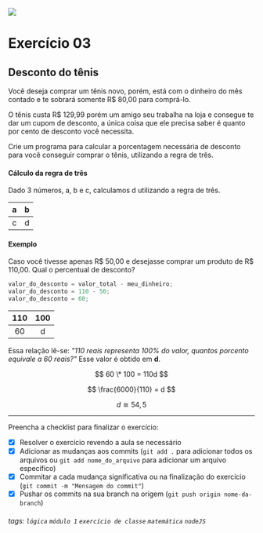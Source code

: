 ![](https://i.imgur.com/xG74tOh.png)

# Exercício 03

## Desconto do tênis

Você deseja comprar um tênis novo, porém, está com o dinheiro do mês contado e te sobrará somente R$ 80,00 para comprá-lo.

O tênis custa R$ 129,99 porém um amigo seu trabalha na loja e consegue te dar um cupom de desconto, a única coisa que ele precisa saber é quanto por cento de desconto você necessita.

Crie um programa para calcular a porcentagem necessária de desconto para você conseguir comprar o tênis, utilizando a regra de três.

#### Cálculo da regra de três

Dado 3 números, a, b e c, calculamos d utilizando a regra de três.

|  a  |  b  |
| :-: | :-: |
|  c  |  d  |

#### Exemplo

Caso você tivesse apenas R\$ 50,00 e desejasse comprar um produto de R\$ 110,00. Qual o percentual de desconto?

```javascript
valor_do_desconto = valor_total - meu_dinheiro;
valor_do_desconto = 110 - 50;
valor_do_desconto = 60;
```

| 110 | 100 |
| :-: | :-: |
| 60  |  d  |

Essa relação lê-se: _"110 reais representa 100% do valor, quantos porcento equivale a 60 reais?"_ Esse valor é obtido em **d**.

$$ 60 \* 100 = 110d $$

$$ \frac{6000}{110} = d $$

$$ d ≅ 54,5 $$

---

Preencha a checklist para finalizar o exercício:

- [x] Resolver o exercício revendo a aula se necessário
- [x] Adicionar as mudanças aos commits (`git add .` para adicionar todos os arquivos ou `git add nome_do_arquivo` para adicionar um arquivo específico)
- [x] Commitar a cada mudança significativa ou na finalização do exercício (`git commit -m "Mensagem do commit"`)
- [x] Pushar os commits na sua branch na origem (`git push origin nome-da-branch`)

###### tags: `lógica` `módulo 1` `exercício de classe` `matemática` `nodeJS`
